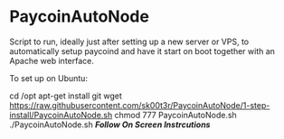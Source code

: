 # PaycoinAutoNode
Script to run, ideally just after setting up a new server or VPS, to automatically setup paycoind and have it start on boot together with an Apache web interface.

To set up on Ubuntu:

cd /opt
apt-get install git
wget https://raw.githubusercontent.com/sk00t3r/PaycoinAutoNode/1-step-install/PaycoinAutoNode.sh
chmod 777 PaycoinAutoNode.sh
./PaycoinAutoNode.sh
*****Follow On Screen Instrcutions*****
